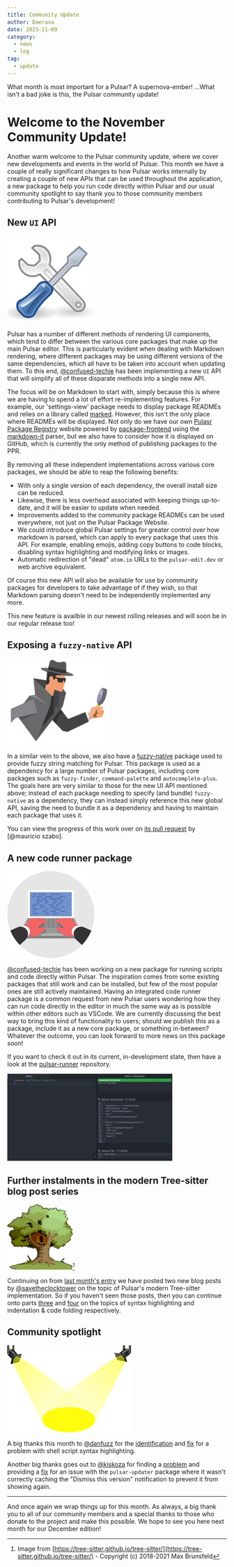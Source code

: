 ```yaml
---
title: Community Update
author: Daeraxa
date: 2023-11-09
category:
  - news
  - log
tag:
  - update
---
```


What month is most important for a Pulsar? A supernova-ember! ...What isn't a bad joke is this, the Pulsar community update!

<!-- more -->

# Welcome to the November Community Update!

Another warm welcome to the Pulsar community update, where we cover new developments and events in the world of Pulsar. This month we have a couple of really significant changes to how Pulsar works internally by creating a couple of new APIs that can be used throughout the application, a new package to help you run code directly within Pulsar and our usual community spotlight to say thank you to those community members contributing to Pulsar's development!

## New `UI` API

<img src="./assets/tools.png" height=200>

Pulsar has a number of different methods of rendering UI components, which tend to differ between the various core packages that make up the main Pulsar editor. This is particularly evident when dealing with Markdown rendering, where different packages may be using different versions of the same dependencies, which all have to be taken into account when updating them. To this end, [@confused-techie] has been implementing a new `UI` API that will simplify all of these disparate methods into a single new API.

The focus will be on Markdown to start with, simply because this is where we are having to spend a lot of effort re-implementing features. For example, our 'settings-view' package needs to display package READMEs and relies on a library called [marked](https://marked.js.org/). However, this isn't the only place where READMEs will be displayed. Not only do we have our own [Pulasr Package Registry](https://web.pulsar-edit.dev/) website powered by [package-frontend](https://github.com/pulsar-edit/package-frontend) using the [markdown-it](https://github.com/markdown-it/markdown-it) parser, but we also have to consider how it is displayed on GitHub, which is currently the only method of publishing packages to the PPR.

By removing all these independent implementations across various core packages, we should be able to reap the following benefits:

- With only a single version of each dependency, the overall install size can be reduced.
- Likewise, there is less overhead associated with keeping things up-to-date, and it will be easier to update when needed.
- Improvements added to the community package READMEs can be used everywhere, not just on the Pulsar Package Website.
- We could introduce global Pulsar settings for greater control over how markdown is parsed, which can apply to every package that uses this API. For example, enabling emojis, adding copy buttons to code blocks, disabling syntax highlighting and modifying links or images.
- Automatic redirection of "dead" `atom.io` URLs to the `pulsar-edit.dev` or web archive equivalent.

Of course this new API will also be available for use by community packages for developers to take advantage of if they wish, so that Markdown parsing doesn't need to be independently implemented any more.

This new feature is availble in our newest rolling releases and will soon be in our regular release too!

## Exposing a `fuzzy-native` API

<img src="./assets/detective.png" height=200>

In a similar vein to the above, we also have a [fuzzy-native](https://github.com/pulsar-edit/fuzzy-native) package used to provide fuzzy string matching for Pulsar. This package is used as a dependency for a large number of Pulsar packages, including core packages such as `fuzzy-finder`, `command-palette` and `autocomplete-plus`. The goals here are very similar to those for the new UI API mentioned above; instead of each package needing to specify (and bundle) `fuzzy-native` as a dependency, they can instead simply reference this new global API, saving the need to bundle it as a dependency and having to maintain each package that uses it.

You can view the progress of this work over on [its pull request](https://github.com/pulsar-edit/pulsar/pull/774) by [@mauricio szabo].

## A new code runner package

<img src="./assets/computer.png" height=200>

[@confused-techie] has been working on a new package for running scripts and code directly within Pulsar. The inspiration comes from some existing packages that still work and can be installed, but few of the most popular ones are still actively maintained. Having an integrated code runner package is a common request from new Pulsar users wondering how they can run code directly in the editor in much the same way as is possible within other editors such as VSCode. We are currently discussing the best way to bring this kind of functionality to users; should we publish this as a package, include it as a new core package, or something in-between? Whatever the outcome, you can look forward to more news on this package soon!

If you want to check it out in its current, in-development state, then have a look at the [pulsar-runner](https://github.com/confused-Techie/pulsar-runner) repository.

<img src="./assets/pulsar-runner.png" height=200>

## Further instalments in the modern Tree-sitter blog post series

<img src="./assets/tree-sitter.png" height="150" />[^1]

Continuing on from [last month's entry](https://pulsar-edit.dev/blog/20231004-Daeraxa-OctoberUpdate.html#modern-tree-sitter-blog-posts) we have posted two new blog posts by [@savetheclocktower] on the topic of Pulsar's modern Tree-sitter implementation. So if you haven't seen those posts, then you can continue onto parts [three](https://pulsar-edit.dev/blog/20231013-savetheclocktower-modern-tree-sitter-part-3.html) and [four](https://pulsar-edit.dev/blog/20231031-savetheclocktower-modern-tree-sitter-part-4.html) on the topics of syntax highlighting and indentation & code folding respectively.

## Community spotlight

<img src="./assets/spotlight.png" height=200>

A big thanks this month to [@danfuzz] for the [identification](https://github.com/pulsar-edit/pulsar/issues/775) and [fix](https://github.com/pulsar-edit/pulsar/pull/776) for a problem with shell script syntax highlighting.

Another big thanks goes out to [@kiskoza] for finding a [problem](https://github.com/pulsar-edit/pulsar/pull/785) and providing a [fix](https://github.com/pulsar-edit/pulsar/issues/784) for an issue with the `pulsar-updater` package where it wasn't correctly caching the "Dismiss this version" notification to prevent it from showing again.

---

And once again we wrap things up for this month. As always, a big thank you to all of our community members and a special thanks to those who donate to the project and make this possible. We hope to see you here next month for our December edition!

[@maurício szabo]: https://github.com/mauricioszabo
[@confused-techie]: https://github.com/confused-Techie
[@spiker985]: https://github.com/spiker985
[@meadowsys]: https://github.com/Meadowsys
[@kaosine]: https://github.com/kaosine
[@savetheclocktower]: https://github.com/savetheclocktower
[@deedeeg]: https://github.com/DeeDeeG
[@daeraxa]: https://github.com/Daeraxa
[@danfuzz]: https://github.com/danfuzz
[@kiskoza]: https://github.com/kiskoza

[^1]: Image from [https://tree-sitter.github.io/tree-sitter/](https://tree-sitter.github.io/tree-sitter/) - Copyright (c) 2018-2021 Max Brunsfeld
